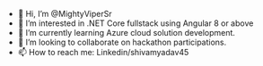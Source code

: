 - 👋 Hi, I’m @MightyViperSr
- 👀 I’m interested in .NET Core fullstack using Angular 8 or above
- 🌱 I’m currently learning Azure cloud solution development.
- 💞️ I’m looking to collaborate on hackathon participations.
- 📫 How to reach me: Linkedin/shivamyadav45

<!---
MightyViperSr/MightyViperSr is a ✨ special ✨ repository because its `README.md` (this file) appears on your GitHub profile.
You can click the Preview link to take a look at your changes.
--->
